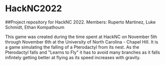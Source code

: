 # HackNC2022
##Project repository for HackNC 2022. Members: Ruperto Martinez, Luke Schmidt, Ethan Kompathoum

This game was created during the time spent at HackNC on November 5th through November 6th at the University of North Carolina - Chapel Hill. It is a game simulating the falling of a Pterodactyl from its nest. As the Pterodactyl falls and "Learns to Fly" it has to avoid many branches as it falls infintely getting better at flying as its speed increases with gravity.
